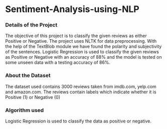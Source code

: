 # Sentiment-Analysis-using-NLP

### Details of the Project
The objective of this project is to classify the given reviews as either Positive or Negative. The project uses NLTK for data preprocessing. With the help of the TextBlob module we have found the polarity and subjectivity of the sentences. Logistic Regression is used to classify the given reviews as Positive or Negative with an accuracy of 88% and the model is tested on some unseen data with a testing accuracy of 86%.

### About the Dataset
The dataset used contains 3000 reviews taken from imdb.com, yelp.com and amazon.com. The reviews contain labels which indicate whether it is Positive (1) or Negative (0)

### Algorithm used
Logistic Regression is used to classify the data as positive or negative.

